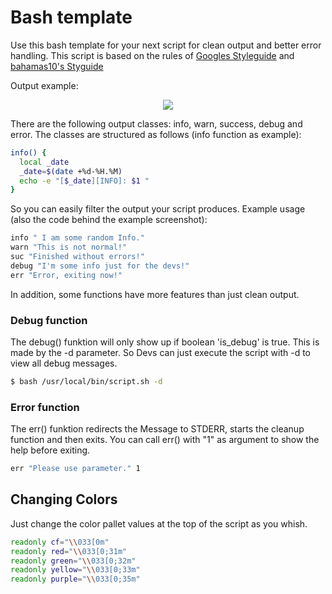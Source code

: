 # Bash template
Use this bash template for your next script for clean output and better error handling.
This script is based on the rules of 
[Googles Styleguide](https://google.github.io/styleguide/shell.xml)
and 
[bahamas10's Styguide](https://github.com/bahamas10/bash-style-guide)

Output example:
<p align="center">
  <img src="https://s18.directupload.net/images/190518/92au6td4.png">
</p>

There are the following output classes: info, warn, success, debug and error.
The classes are structured as follows (info function as example):
```bash
info() {
  local _date
  _date=$(date +%d-%H.%M)
  echo -e "[$_date][INFO]: $1 "
} 
```

So you can easily filter the output your script produces.
Example usage (also the code behind the example screenshot):
```bash
info " I am some random Info."
warn "This is not normal!"
suc "Finished without errors!"
debug "I'm some info just for the devs!"
err "Error, exiting now!"
```

In addition, some functions have more features than just clean output.
### Debug function
The debug() funktion will only show up if boolean 'is_debug' is true. This is made by the -d parameter. So Devs can just execute the script with -d to view all debug messages.
```bash
$ bash /usr/local/bin/script.sh -d
```
### Error function
The err() funktion redirects the Message to STDERR, 
starts the cleanup function and then exits.
You can call err() with "1" as argument to show the help before exiting.
```bash
err "Please use parameter." 1
```

## Changing Colors
Just change the color pallet values at the top of the script as you whish.
```bash
readonly cf="\\033[0m"
readonly red="\\033[0;31m"
readonly green="\\033[0;32m"
readonly yellow="\\033[0;33m"
readonly purple="\\033[0;35m"
```
